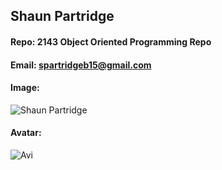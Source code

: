 ## Shaun Partridge
#### Repo: 2143 Object Oriented Programming Repo
#### Email: spartridgeb15@gmail.com
#### Image: 
![Shaun Partridge](https://user-images.githubusercontent.com/47838616/72854030-bcd46680-3c78-11ea-83ef-ab426ceb86e7.jpg)
#### Avatar:
![Avi](<img width="256" alt="TBMBG710S-UMC8FU0HH-c91ddb91e2d8-512" src="https://user-images.githubusercontent.com/47838616/72856383-fc528100-3c7f-11ea-83a0-8a6a55b9599b.png">)

